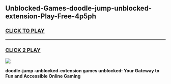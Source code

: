 
## Unblocked-Games-doodle-jump-unblocked-extension-Play-Free-4p5ph
<h3>
<a href="https://premium76.site?title=doodle-jump-unblocked-extension&ref=10A">CLICK TO PLAY</a></h3>
<hr>

<h3>
<a href="https://premium76.site?title=doodle-jump-unblocked-extension&ref=10A">CLICK 2 PLAY</a>
  
</h3>

<a href="https://premium76.site?title=doodle-jump-unblocked-extension&ref=10A"><img src="https://clearcache.store/games.png"></a>


**doodle-jump-unblocked-extension games unblocked: Your Gateway to Fun and Accessible Online Gaming**

